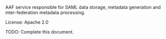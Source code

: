 AAF service responsible for SAML data storage, metadata generation and inter-federation metadata processing.

License: Apache 2.0

TODO: Complete this document.